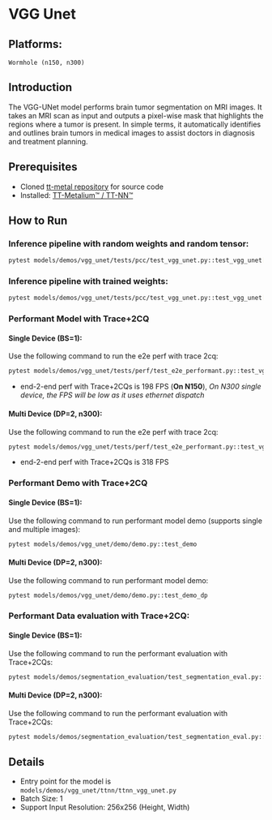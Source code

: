 # VGG Unet

## Platforms:
    Wormhole (n150, n300)

## Introduction
The VGG-UNet model performs brain tumor segmentation on MRI images. It takes an MRI scan as input and outputs a pixel-wise mask that highlights the regions where a tumor is present. In simple terms, it automatically identifies and outlines brain tumors in medical images to assist doctors in diagnosis and treatment planning.

## Prerequisites
- Cloned [tt-metal repository](https://github.com/tenstorrent/tt-metal) for source code
- Installed: [TT-Metalium™ / TT-NN™](https://github.com/tenstorrent/tt-metal/blob/main/INSTALLING.md)

## How to Run
### Inference pipeline with random weights and random tensor:
```sh
pytest models/demos/vgg_unet/tests/pcc/test_vgg_unet.py::test_vgg_unet[0-pretrained_weight_false]
```

### Inference pipeline with trained weights:
```sh
pytest models/demos/vgg_unet/tests/pcc/test_vgg_unet.py::test_vgg_unet[0-pretrained_weight_true]
```

### Performant Model with Trace+2CQ
#### Single Device (BS=1):
Use the following command to run the e2e perf with trace 2cq:
```sh
pytest models/demos/vgg_unet/tests/perf/test_e2e_performant.py::test_vgg_unet_e2e
```
- end-2-end perf with Trace+2CQs is 198 FPS (**On N150**), _On N300 single device, the FPS will be low as it uses ethernet dispatch_

#### Multi Device (DP=2, n300):
Use the following command to run the e2e perf with trace 2cq:
```sh
pytest models/demos/vgg_unet/tests/perf/test_e2e_performant.py::test_vgg_unet_e2e_dp
```
- end-2-end perf with Trace+2CQs is 318 FPS

### Performant Demo with Trace+2CQ
#### Single Device (BS=1):
Use the following command to run performant model demo (supports single and multiple images):
```sh
pytest models/demos/vgg_unet/demo/demo.py::test_demo
```

#### Multi Device (DP=2, n300):
Use the following command to run performant model demo:
```sh
pytest models/demos/vgg_unet/demo/demo.py::test_demo_dp
```

### Performant Data evaluation with Trace+2CQ:
#### Single Device (BS=1):
Use the following command to run the performant evaluation with Trace+2CQs:
```sh
pytest models/demos/segmentation_evaluation/test_segmentation_eval.py::test_vgg_unet
```

#### Multi Device (DP=2, n300):
Use the following command to run the performant evaluation with Trace+2CQs:
```sh
pytest models/demos/segmentation_evaluation/test_segmentation_eval.py::test_vgg_unet_dp
```

## Details
- Entry point for the model is `models/demos/vgg_unet/ttnn/ttnn_vgg_unet.py`
- Batch Size: 1
- Support Input Resolution: 256x256 (Height, Width)

